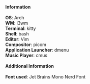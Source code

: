 <HEAD><b>Information</b></HEAD>
<br>
<br>
<BODY>
<b>OS</b>: Arch <br>
<b>WM</b>: i3wm <br>
<b>Terminal</b>: kitty <br>
<b>Shell</b>: bash <br>
<b>Editor</b>: Vim <br>
<b>Compositor</b>: picom <br>
<b>Application Launcher</b>: dmenu <br>
<b>Music Player</b>: cmus <br>
</BODY>
<br>
<HEAD><b>Additional Information</b></HEAD>
<br>
<br>
<BODY>
<b>Font used</b>: Jet Brains Mono Nerd Font <br>
